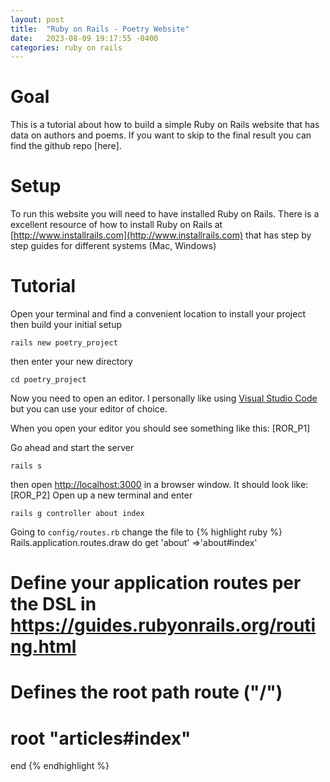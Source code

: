 ```yaml
---
layout: post
title:  "Ruby on Rails - Poetry Website"
date:   2023-08-09 19:17:55 -0400
categories: ruby on rails
---
```

# Goal 
This is a tutorial about how to build a simple Ruby on Rails website that has data on authors and poems. If you want to skip to the final result you can find the github repo [here].

# Setup
To run this website you will need to have installed Ruby on Rails. There is a excellent resource of how to install Ruby on Rails at [http://www.installrails.com](http://www.installrails.com) that has step by step guides for different systems (Mac, Windows)

# Tutorial
Open your terminal and find a convenient location to install your project then build your initial setup
```
rails new poetry_project
```
then enter your new directory
```
cd poetry_project
```
Now you need to open an editor. I personally like using [Visual Studio Code](https://code.visualstudio.com) but you can use your editor of choice.

When you open your editor you should see something like this:
[ROR_P1] 

Go ahead and start the server
```
rails s
```
then open [http://localhost:3000](http://localhost:3000) in a browser window. It should look like:
[ROR_P2]
Open up a new terminal and enter 
```
rails g controller about index
```
Going to `config/routes.rb` change the file to 
{% highlight ruby  %} 
Rails.application.routes.draw do
  get 'about' =>'about#index'
  # Define your application routes per the DSL in https://guides.rubyonrails.org/routing.html

  # Defines the root path route ("/")
  # root "articles#index"
end
{% endhighlight %}



